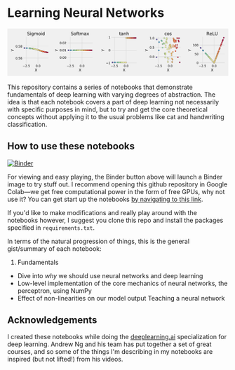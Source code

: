 # Learning Neural Networks

![splash](splash.png)

This repository contains a series of notebooks that demonstrate fundamentals of deep learning
with varying degrees of abstraction. The idea is that each notebook covers a part of deep learning
not necessarily with specific purposes in mind, but to try and get the core theoretical concepts
without applying it to the usual problems like cat and handwriting classification.

## How to use these notebooks

[![Binder](https://mybinder.org/badge_logo.svg)](https://mybinder.org/v2/gh/laserkelvin/learning-neural-networks/master)

For viewing and easy playing, the Binder button above will launch a Binder
image to try stuff out. I recommend opening this github repository in Google
Colab—we get free computational power in the form of free GPUs, why not use it?
You can get start up the notebooks [by navigating to this
link](https://colab.research.google.com/github/laserkelvin/learning-neural-networks).

If you'd like to make modifications and really play around with the notebooks
however, I suggest you clone this repo and install the packages specified in
`requirements.txt`.

In terms of the natural progression of things, this is the general gist/summary
of each notebook:

1. Fundamentals
  - Dive into _why_ we should use neural networks and deep learning 
  - Low-level implementation of the core mechanics of neural networks, the perceptron, using NumPy
  - Effect of non-linearities on our model output Teaching a neural network

## Acknowledgements

I created these notebooks while doing the
[deeplearning.ai](https://www.coursera.org/specializations/deep-learning)
specialization for deep learning. Andrew Ng and his team has put together a set
of great courses, and so some of the things I'm describing in my notebooks are
inspired (but not lifted!) from his videos.

